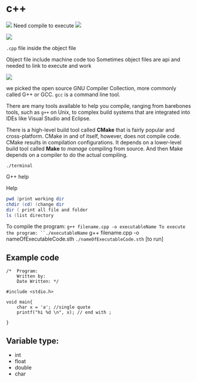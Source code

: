 # c++

![](file:///C:/Users/Shalev/AppData/Local/Temp/msohtmlclip1/01/clip\_image001.png) Need compile to execute ![](file:///C:/Users/Shalev/AppData/Local/Temp/msohtmlclip1/01/clip\_image002.png)

![](file:///C:/Users/Shalev/AppData/Local/Temp/msohtmlclip1/01/clip\_image003.png)

`.cpp` file inside the object file

Object file include machine code too Sometimes object files are api and needed to link to execute and work

![](file:///C:/Users/Shalev/AppData/Local/Temp/msohtmlclip1/01/clip\_image004.png)

we picked the open source GNU Compiler Collection, more commonly called G++ or GCC. `gcc` is a command line tool.

There are many tools available to help you compile, ranging from barebones tools, such as `g++` on Unix, to complex build systems that are integrated into IDEs like Visual Studio and Eclipse.

There is a high-level build tool called **CMake** that is fairly popular and cross-platform. CMake in and of itself, however, does not compile code. CMake results in compilation configurations. It depends on a lower-level build tool called **Make** to _manage_ compiling from source. And then Make depends on a compiler to do the actual compiling.

`./terminal`

G++ help

Help

```powershell
pwd (print working dir
chdir (cd) (change dir
dir ( print all file and folder
ls (list directory
```

To compile the program: `g++ filename.cpp -o executableName To execute the program: ``./executableName` g++ filename.cpp -o nameOfExecutableCode.sth `./nameOfExecutableCode.sth` \[to run]

## Example code

```
/*  Program:
    Written by:
    Date Written: */

#include <stdio.h>

void main{
    char x = 'a'; //single quote
    printf("hi %d \n", x); // end with ;
    
}
```

## Variable type:

* int
* float
* double
* char
